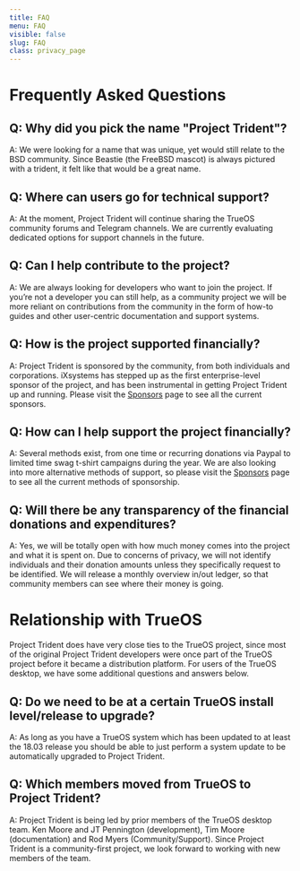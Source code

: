```yaml
---
title: FAQ
menu: FAQ
visible: false
slug: FAQ
class: privacy_page
---
```


# Frequently Asked Questions
## Q: Why did you pick the name "Project Trident"?
A:  We were looking for a name that was unique, yet would still relate to the BSD community. Since Beastie (the FreeBSD mascot) is always pictured with a trident, it felt like that would be a great name.

## Q: Where can users go for technical support?
A: At the moment, Project Trident will continue sharing the TrueOS community forums and Telegram channels. We are currently evaluating dedicated options for support channels in the future.

## Q: Can I help contribute to the project?
A: We are always looking for developers who want to join the project.  If you’re not a developer you can still help, as a community project we will be more reliant on contributions from the community in the form of how-to guides and other user-centric documentation and support systems.

## Q: How is the project supported financially?
A: Project Trident is sponsored by the community, from both individuals and corporations. iXsystems has stepped up as the first enterprise-level sponsor of the project, and has been instrumental in getting Project Trident up and running. Please visit the [Sponsors](/sponsors) page to see all the current sponsors.

## Q: How can I help support the project financially?
A: Several methods exist, from one time or recurring donations via Paypal to limited time swag t-shirt campaigns during the year. We are also looking into more alternative methods of support, so please visit the [Sponsors](/sponsors) page to see all the current methods of sponsorship.

## Q: Will there be any transparency of the financial donations and expenditures?
A: Yes, we will be totally open with how much money comes into the project and what it is spent on.  Due to concerns of privacy, we will not identify individuals and their donation amounts unless they specifically request to be identified.  We will release a monthly overview in/out ledger, so that community members can see where their money is going.  

# Relationship with TrueOS
Project Trident does have very close ties to the TrueOS project, since most of the original Project Trident developers were once part of the TrueOS project before it became a distribution platform. For users of the TrueOS desktop, we have some additional questions and answers below.

## Q: Do we need to be at a certain TrueOS install level/release to upgrade?
A: As long as you have a TrueOS system which has been updated to at least the 18.03 release you should be able to just perform a system update to be automatically upgraded to Project Trident.

## Q: Which members moved from TrueOS to Project Trident?
A: Project Trident is being led by prior members of the TrueOS desktop team. Ken Moore and JT Pennington (development), Tim Moore (documentation) and Rod Myers (Community/Support). Since Project Trident is a community-first project, we look forward to working with new members of the team.
